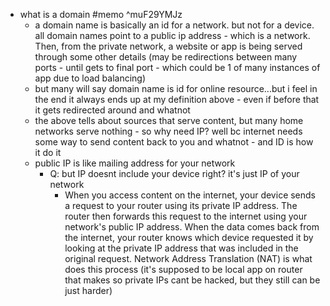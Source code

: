   * what is a domain #memo ^muF29YMJz
    * a domain name is basically an id for a network. but not for a device. all domain names point to a public ip address - which is a network. Then, from the private network, a website or app is being served through some other details (may be redirections between many ports - until gets to final port - which could be 1 of many instances of app due to load balancing)
    * but many will say domain name is id for online resource...but i feel in the end it always ends up at my definition above - even if before that it gets redirected around and whatnot
    * the above tells about sources that serve content, but many home networks serve nothing - so why need IP? well bc internet needs some way to send content back to you and whatnot - and ID is how it do it
    * public IP is like mailing address for your network
      * Q: but IP doesnt include your device right? it's just IP of your network
        * When you access content on the internet, your device sends a request to your router using its private IP address. The router then forwards this request to the internet using your network's public IP address. When the data comes back from the internet, your router knows which device requested it by looking at the private IP address that was included in the original request. Network Address Translation (NAT) is what does this process (it's supposed to be local app on router that makes so private IPs cant be hacked, but they still can be just harder)